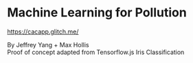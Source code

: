 # Machine Learning for Pollution
<a href = "https://cacapp.glitch.me/"> https://cacapp.glitch.me/ </a>
<div>By Jeffrey Yang + Max Hollis</div>
<div>Proof of concept adapted from Tensorflow.js Iris Classification</div>

